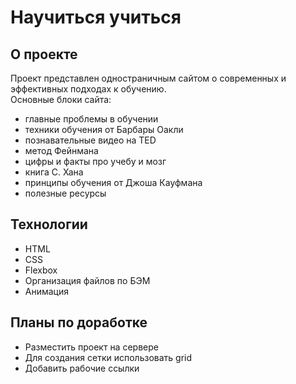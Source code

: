# Научиться учиться
## О проекте
Проект представлен одностраничным сайтом о современных и эффективных подходах к обучению.  
Основные блоки сайта: 
* главные проблемы в обучении
* техники обучения от Барбары Оакли
* познавательные видео на TED
* метод Фейнмана
* цифры и факты про учебу и мозг
* книга С. Хана
* принципы обучения от Джоша Кауфмана
* полезные ресурсы
## Технологии
* HTML
* CSS
* Flexbox
* Организация файлов по БЭМ
* Анимация
## Планы по доработке
* Разместить проект на сервере
* Для создания сетки использовать grid 
* Добавить рабочие ссылки
